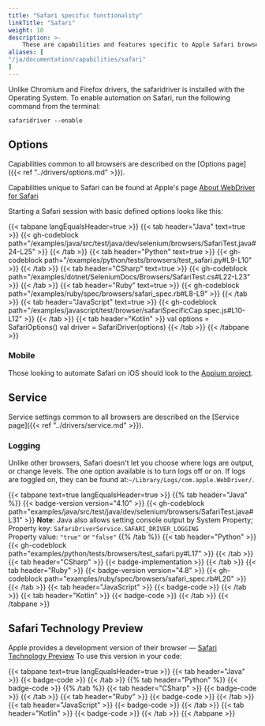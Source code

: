 ```yaml
---
title: "Safari specific functionality"
linkTitle: "Safari"
weight: 10
description: >-
    These are capabilities and features specific to Apple Safari browsers.
aliases: [
"/ja/documentation/capabilities/safari"
]
---
```


Unlike Chromium and Firefox drivers, the safaridriver is installed with the Operating System.
To enable automation on Safari, run the following command from the terminal:

```shell
safaridriver --enable
```

## Options

Capabilities common to all browsers are described on the [Options page]({{< ref "../drivers/options.md" >}}).

Capabilities unique to Safari can be found at Apple's page [About WebDriver for Safari](https://developer.apple.com/documentation/webkit/about_webdriver_for_safari#2957227)

Starting a Safari session with basic defined options looks like this:

{{< tabpane langEqualsHeader=true >}}
{{< tab header="Java" text=true >}}
{{< gh-codeblock path="/examples/java/src/test/java/dev/selenium/browsers/SafariTest.java#24-L25" >}}
{{< /tab >}}
{{< tab header="Python" text=true >}}
{{< gh-codeblock path="/examples/python/tests/browsers/test_safari.py#L9-L10" >}}
{{< /tab >}}
{{< tab header="CSharp" text=true >}}
{{< gh-codeblock path="/examples/dotnet/SeleniumDocs/Browsers/SafariTest.cs#L22-L23" >}}
{{< /tab >}}
{{< tab header="Ruby" text=true >}}
{{< gh-codeblock path="/examples/ruby/spec/browsers/safari_spec.rb#L8-L9" >}}
{{< /tab >}}
{{< tab header="JavaScript" text=true >}}
{{< gh-codeblock path="/examples/javascript/test/browser/safariSpecificCap.spec.js#L10-L12" >}}
{{< /tab >}}
{{< tab header="Kotlin" >}}
val options = SafariOptions()
val driver = SafariDriver(options)
{{< /tab >}}
{{< /tabpane >}}

### Mobile
Those looking to automate Safari on iOS should look to the [Appium project](//appium.io/).


## Service

Service settings common to all browsers are described on the [Service page]({{< ref "../drivers/service.md" >}}).

### Logging

Unlike other browsers, Safari doesn't let you choose where logs are output, or change levels. The one option
available is to turn logs off or on. If logs are toggled on, they can be found at:`~/Library/Logs/com.apple.WebDriver/`.

{{< tabpane text=true langEqualsHeader=true >}}
{{% tab header="Java" %}}
{{< badge-version version="4.10" >}}
{{< gh-codeblock path="examples/java/src/test/java/dev/selenium/browsers/SafariTest.java#L31" >}}
**Note**: Java also allows setting console output by System Property;\
Property key: `SafariDriverService.SAFARI_DRIVER_LOGGING`\
Property value: `"true"` or `"false"`
{{% /tab %}}
{{< tab header="Python" >}}
{{< gh-codeblock path="examples/python/tests/browsers/test_safari.py#L17" >}}
{{< /tab >}}
{{< tab header="CSharp" >}}
{{< badge-implementation >}}
{{< /tab >}}
{{< tab header="Ruby" >}}
{{< badge-version version="4.8" >}}
{{< gh-codeblock path="examples/ruby/spec/browsers/safari_spec.rb#L20" >}}
{{< /tab >}}
{{< tab header="JavaScript" >}}
{{< badge-code >}}
{{< /tab >}}
{{< tab header="Kotlin" >}}
{{< badge-code >}}
{{< /tab >}}
{{< /tabpane >}}


## Safari Technology Preview

Apple provides a development version of their browser — [Safari Technology Preview](https://developer.apple.com/safari/technology-preview/)
To use this version in your code:

{{< tabpane text=true langEqualsHeader=true >}}
{{< tab header="Java" >}}
{{< badge-code >}}
{{< /tab >}}
{{% tab header="Python" %}}
{{< badge-code >}}
{{% /tab %}}
{{< tab header="CSharp" >}}
{{< badge-code >}}
{{< /tab >}}
{{< tab header="Ruby" >}}
{{< badge-code >}}
{{< /tab >}}
{{< tab header="JavaScript" >}}
{{< badge-code >}}
{{< /tab >}}
{{< tab header="Kotlin" >}}
{{< badge-code >}}
{{< /tab >}}
{{< /tabpane >}}
